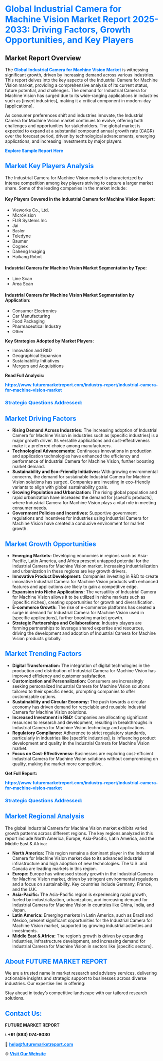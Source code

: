 <h1 style="color: #007BFF;">Global Industrial Camera for Machine Vision Market Report 2025-2033: Driving Factors, Growth Opportunities, and Key Players</h1>

<section id="overview">
<h2>Market Report Overview</h2>
<p>The <a href="https://www.futuremarketreport.com/industry-report/industrial-camera-for-machine-vision-market" style="color: #007BFF; text-decoration: none;"><strong>Global Industrial Camera for Machine Vision Market</strong></a> is witnessing significant growth, driven by increasing demand across various industries. This report delves into the key aspects of the Industrial Camera for Machine Vision market, providing a comprehensive analysis of its current status, future potential, and challenges. The demand for Industrial Camera for Machine Vision has surged due to its wide-ranging applications in industries such as [insert industries], making it a critical component in modern-day [applications].</p>
<p>As consumer preferences shift and industries innovate, the Industrial Camera for Machine Vision market continues to evolve, offering both challenges and opportunities for stakeholders. The global market is expected to expand at a substantial compound annual growth rate (CAGR) over the forecast period, driven by technological advancements, emerging applications, and increasing investments by major players.</p>
</section>

<section id="overview">
<p><a href="https://www.futuremarketreport.com/request-sample/reportId=59200" style="color: #007BFF; text-decoration: none;"><strong>Explore Sample Report Here</strong></a></p>
</section>

<section id="key-players">
<h2 style="color: #007BFF;">Market Key Players Analysis</h2>
<p>The Industrial Camera for Machine Vision market is characterized by intense competition among key players striving to capture a larger market share. Some of the leading companies in the market include:</p>
<h4>Key Players Covered in the Industrial Camera for Machine Vision Report:</h4>
<ul><li>Vieworks Co., Ltd.</li><li>MicroVision</li><li>FLIR Systems Inc</li><li>Jai</li><li>Basler</li><li>Teledyne</li><li>Baumer</li><li>Cognex</li><li>Daheng Imaging</li><li>Haikang Robot</li></ul>
<h4>Industrial Camera for Machine Vision Market Segmentation by Type:</h4>
<ul><li>Line Scan</li><li>Area Scan</li></ul>

<h4>Industrial Camera for Machine Vision Market Segmentation by Application:</h4>
<ul><li>Consumer Electronics</li><li>Car Manufacturing</li><li>Food Packaging</li><li>Pharmaceutical Industry</li><li>Other</li></ul>
<p><strong>Key Strategies Adopted by Market Players:</strong></p>
<ul>
<li>Innovation and R&D</li>
<li>Geographical Expansion</li>
<li>Sustainability Initiatives</li>
<li>Mergers and Acquisitions</li>
</ul>
</section>

<section>
<p><strong>Read Full Analysis: </strong></p><a href="https://www.futuremarketreport.com/industry-report/industrial-camera-for-machine-vision-market" style="color: #007BFF; text-decoration: none;"><strong>https://www.futuremarketreport.com/industry-report/industrial-camera-for-machine-vision-market</strong></a>
<h3 style="color: #007BFF;">Strategic Questions Addressed:</h3>
</section>

<section id="driving-factors">
<h2 style="color: #007BFF;">Market Driving Factors</h2>
<ul>
<li><strong>Rising Demand Across Industries:</strong> The increasing adoption of Industrial Camera for Machine Vision in industries such as [specific industries] is a major growth driver. Its versatile applications and cost-effectiveness make it a preferred choice among manufacturers.</li>
<li><strong>Technological Advancements:</strong> Continuous innovations in production and application technologies have enhanced the efficiency and performance of Industrial Camera for Machine Vision, further boosting market demand.</li>
<li><strong>Sustainability and Eco-Friendly Initiatives:</strong> With growing environmental concerns, the demand for sustainable Industrial Camera for Machine Vision solutions has surged. Companies are investing in eco-friendly variants to align with global sustainability goals.</li>
<li><strong>Growing Population and Urbanization:</strong> The rising global population and rapid urbanization have increased the demand for [specific products], where Industrial Camera for Machine Vision plays a vital role in meeting consumer needs.</li>
<li><strong>Government Policies and Incentives:</strong> Supportive government regulations and incentives for industries using Industrial Camera for Machine Vision have created a conducive environment for market growth.</li>
</ul>
</section>

<section id="growth-opportunities">
<h2 style="color: #007BFF;">Market Growth Opportunities</h2>
<ul>
<li><strong>Emerging Markets:</strong> Developing economies in regions such as Asia-Pacific, Latin America, and Africa present untapped potential for the Industrial Camera for Machine Vision market. Increasing industrialization and urbanization in these regions are key growth drivers.</li>
<li><strong>Innovative Product Development:</strong> Companies investing in R&D to create innovative Industrial Camera for Machine Vision products with enhanced features and applications are likely to gain a competitive edge.</li>
<li><strong>Expansion into Niche Applications:</strong> The versatility of Industrial Camera for Machine Vision allows it to be utilized in niche markets such as [specific niches], creating opportunities for growth and diversification.</li>
<li><strong>E-commerce Growth:</strong> The rise of e-commerce platforms has created a surge in demand for Industrial Camera for Machine Vision used in [specific applications], further boosting market growth.</li>
<li><strong>Strategic Partnerships and Collaborations:</strong> Industry players are forming partnerships to leverage shared expertise and resources, driving the development and adoption of Industrial Camera for Machine Vision products globally.</li>
</ul>
</section>

<section id="trending-factors">
<h2 style="color: #007BFF;">Market Trending Factors</h2>
<ul>
<li><strong>Digital Transformation:</strong> The integration of digital technologies in the production and distribution of Industrial Camera for Machine Vision has improved efficiency and customer satisfaction.</li>
<li><strong>Customization and Personalization:</strong> Consumers are increasingly seeking personalized Industrial Camera for Machine Vision solutions tailored to their specific needs, prompting companies to offer customizable options.</li>
<li><strong>Sustainability and Circular Economy:</strong> The push towards a circular economy has driven demand for recyclable and reusable Industrial Camera for Machine Vision solutions.</li>
<li><strong>Increased Investment in R&D:</strong> Companies are allocating significant resources to research and development, resulting in breakthroughs in Industrial Camera for Machine Vision technology and applications.</li>
<li><strong>Regulatory Compliance:</strong> Adherence to strict regulatory standards, particularly in industries like [specific industries], is influencing product development and quality in the Industrial Camera for Machine Vision market.</li>
<li><strong>Focus on Cost-Effectiveness:</strong> Businesses are exploring cost-efficient Industrial Camera for Machine Vision solutions without compromising on quality, making the market more competitive.</li>
</ul>
</section>

<section>
<p><strong>Get Full Report: </strong></p><a href="https://www.futuremarketreport.com/industry-report/industrial-camera-for-machine-vision-market" style="color: #007BFF; text-decoration: none;"><strong>https://www.futuremarketreport.com/industry-report/industrial-camera-for-machine-vision-market</strong></a>
<h3 style="color: #007BFF;">Strategic Questions Addressed:</h3>
</section>


<section id="regional-analysis">
<h2 style="color: #007BFF;">Market Regional Analysis</h2>
<p>The global Industrial Camera for Machine Vision market exhibits varied growth patterns across different regions. The key regions analyzed in this report include North America, Europe, Asia-Pacific, Latin America, and the Middle East & Africa:</p>
<ul>
<li><strong>North America:</strong> This region remains a dominant player in the Industrial Camera for Machine Vision market due to its advanced industrial infrastructure and high adoption of new technologies. The U.S. and Canada are leading markets in this region.</li>
<li><strong>Europe:</strong> Europe has witnessed steady growth in the Industrial Camera for Machine Vision market, driven by stringent environmental regulations and a focus on sustainability. Key countries include Germany, France, and the U.K.</li>
<li><strong>Asia-Pacific:</strong> The Asia-Pacific region is experiencing rapid growth, fueled by industrialization, urbanization, and increasing demand for Industrial Camera for Machine Vision in countries like China, India, and Japan.</li>
<li><strong>Latin America:</strong> Emerging markets in Latin America, such as Brazil and Mexico, present significant opportunities for the Industrial Camera for Machine Vision market, supported by growing industrial activities and investments.</li>
<li><strong>Middle East & Africa:</strong> The region’s growth is driven by expanding industries, infrastructure development, and increasing demand for Industrial Camera for Machine Vision in sectors like [specific sectors].</li>
</ul>
</section>

<footer>
<h2 style="color: #007BFF;">About FUTURE MARKET REPORT</h2>
<p>We are a trusted name in market research and advisory services, delivering actionable insights and strategic support to businesses across diverse industries. Our expertise lies in offering:</p>

<p>Stay ahead in today’s competitive landscape with our tailored research solutions.</p>

<h2 style="color: #007BFF;">Contact Us:</h2>
<p><strong>FUTURE MARKET REPORT</strong></p>
<p>📞 <strong>+91 (883) 074-8030</strong></p>
<p>📧 <strong><a href="mailto:help@futuremarketreport.com" style="color: #007BFF;">help@futuremarketreport.com</a></strong></p>
<p>🌐 <strong><a href="https://www.futuremarketreport.com/" style="color: #007BFF;">Visit Our Website</a></strong></p>
</footer>